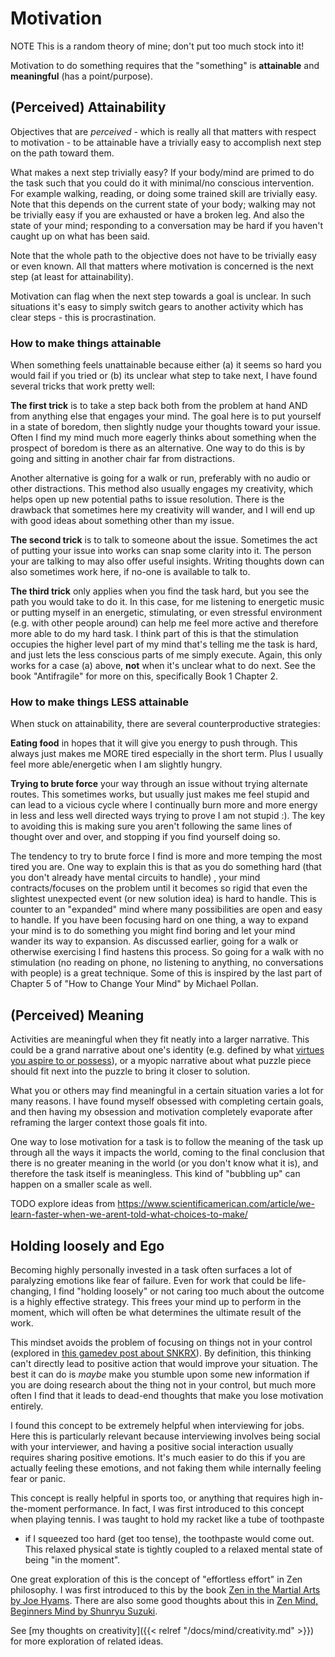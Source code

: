 # Motivation

NOTE This is a random theory of mine; don't put too much stock into it!

Motivation to do something requires that the "something" is **attainable**
and **meaningful** (has a point/purpose).  

## (Perceived) Attainability

Objectives that are *perceived* - which is really all that matters with respect
to motivation - to be attainable have a trivially easy to accomplish next step
on the path toward them.  

What makes a next step trivially easy?  If your body/mind are primed to do the
task such that you could do it with minimal/no conscious intervention.  For
example walking, reading, or doing some trained skill are trivially easy.  Note
that this depends on the current state of your body; walking may not be
trivially easy if you are exhausted or have a broken leg.  And also the state
of your mind; responding to a conversation may be hard if you haven't caught up
on what has been said.

Note that the whole path to the objective does not have to be trivially easy or
even known.  All that matters where motivation is concerned is the next step
(at least for attainability).

Motivation can flag when the next step towards a goal is unclear.  In such
situations it's easy to simply switch gears to another activity which has clear
steps - this is procrastination.

### How to make things attainable

When something feels unattainable because either (a) it seems so hard you would
fail if you tried or (b) its unclear what step to take next, I have found
several tricks that work pretty well:

**The first trick** is to take a step back both from the problem at hand AND
from anything else that engages your mind.  The goal here is to put yourself in
a state of boredom, then slightly nudge your thoughts toward your issue.  Often
I find my mind much more eagerly thinks about something when the prospect of
boredom is there as an alternative.  One way to do this is by going and sitting
in another chair far from distractions.  

Another alternative is going for a walk or run, preferably with no audio or
other distractions.  This method also usually engages my creativity, which
helps open up new potential paths to issue resolution.  There is the drawback
that sometimes here my creativity will wander, and I will end up with good
ideas about something other than my issue.

**The second trick** is to talk to someone about the issue.  Sometimes the act
of putting your issue into works can snap some clarity into it.  The person
your are talking to may also offer useful insights.  Writing thoughts down can
also sometimes work here, if no-one is available to talk to.

**The third trick** only applies when you find the task hard, but you see the
path you would take to do it.  In this case, for me listening to energetic
music or putting myself in an energetic, stimulating, or even stressful
environment (e.g. with other people around) can help me feel more active and
therefore more able to do my hard task.  I think part of this is that the
stimulation occupies the higher level part of my mind that's telling me the
task is hard, and just lets the less conscious parts of me simply execute.
Again, this only works for a case (a) above, **not** when it's unclear what to
do next.  See the book "Antifragile" for more on this, specifically Book 1
Chapter 2.

### How to make things LESS attainable

When stuck on attainability, there are several counterproductive strategies:

**Eating food** in hopes that it will give you energy to push through.  This
always just makes me MORE tired especially in the short term.  Plus I usually
feel more able/energetic when I am slightly hungry.

**Trying to brute force** your way through an issue without trying alternate
routes.  This sometimes works, but usually just makes me feel stupid and can
lead to a vicious cycle where I continually burn more and more energy in less
and less well directed ways trying to prove I am not stupid :).  The key to
avoiding this is making sure you aren't following the same lines of thought
over and over, and stopping if you find yourself doing so.

The tendency to try to brute force I find is more and more temping the most
tired you are.  One way to explain this is that as you do something hard (that
you don't already have mental circuits to handle) , your mind contracts/focuses
on the problem until it becomes so rigid that even the slightest unexpected
event (or new solution idea) is hard to handle.  This is counter to an
"expanded" mind where many possibilities are open and easy to handle.  If you
have been focusing hard on one thing, a way to expand your mind is to do
something you might find boring and let your mind wander its way to expansion.
As discussed earlier, going for a walk or otherwise exercising I find hastens
this process.  So going for a walk with no stimulation (no reading on phone, no
listening to anything, no conversations with people) is a great technique.
Some of this is inspired by the last part of Chapter 5 of "How to Change Your
Mind" by Michael Pollan.


## (Perceived) Meaning

Activities are meaningful when they fit neatly into a larger narrative.  This
could be a grand narrative about one's identity (e.g. defined by what [virtues
you aspire to or possess](https://www.viacharacter.org/character-strengths)),
or a myopic narrative about what puzzle piece should fit next into the puzzle
to bring it closer to solution.

What you or others may find meaningful in a certain situation varies a lot for
many reasons.  I have found myself obsessed with completing certain goals, and
then having my obsession and motivation completely evaporate after reframing
the larger context those goals fit into.  

One way to lose motivation for a task is to follow the meaning of the task up
through all the ways it impacts the world, coming to the final conclusion that
there is no greater meaning in the world (or you don't know what it is), and
therefore the task itself is meaningless.  This kind of "bubbling up" can
happen on a smaller scale as well.

TODO explore ideas from https://www.scientificamerican.com/article/we-learn-faster-when-we-arent-told-what-choices-to-make/


## Holding loosely and Ego

Becoming highly personally invested in a task often surfaces a lot of
paralyzing emotions like fear of failure. Even for work that could be
life-changing, I find "holding loosely" or not caring too much about the
outcome is a highly effective strategy.  This frees your mind up to perform in
the moment, which will often be what determines the ultimate result of the
work.

This mindset avoids the problem of focusing on things not in your control
(explored in [this gamedev post about
SNKRX](https://www.a327ex.com/posts/snkrx_log/#control)). By definition, this
thinking can't directly lead to positive action that would improve your
situation. The best it can do is _maybe_ make you stumble upon some new
information if you are doing research about the thing not in your control, but
much more often I find that it leads to dead-end thoughts that make you lose
motivation entirely.

I found this concept to be extremely helpful when interviewing for jobs. Here
this is particularly relevant because interviewing involves being social with
your interviewer, and having a positive social interaction usually requires
sharing positive emotions.  It's much easier to do this if you are actually
feeling these emotions, and not faking them while internally feeling fear or
panic.

This concept is really helpful in sports too, or anything that requires high
in-the-moment performance.  In fact, I was first introduced to this concept
when playing tennis.  I was taught to hold my racket like a tube of toothpaste
- if I squeezed too hard (get too tense), the toothpaste would come out.  This
  relaxed physical state is tightly coupled to a relaxed mental state of being
  "in the moment". 

One great exploration of this is the concept of "effortless effort" in Zen
philosophy.  I was first introduced to this by the book [Zen in the Martial
Arts by Joe
Hyams](https://www.goodreads.com/book/show/424340.Zen_in_the_Martial_Arts).
There are also some good thoughts about this in [Zen Mind, Beginners Mind by
Shunryu Suzuki](https://en.wikipedia.org/wiki/Zen_Mind,_Beginner%27s_Mind).

See [my thoughts on creativity]({{< relref "/docs/mind/creativity.md" >}}) for
more exploration of related ideas.

